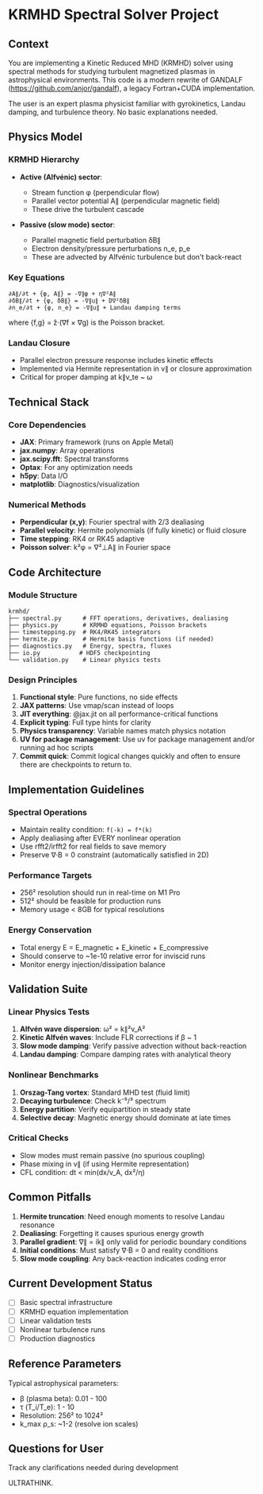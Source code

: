 # KRMHD Spectral Solver Project

## Context
You are implementing a Kinetic Reduced MHD (KRMHD) solver using spectral methods for studying turbulent magnetized plasmas in astrophysical environments. This code is a modern rewrite of GANDALF (https://github.com/anjor/gandalf), a legacy Fortran+CUDA implementation.

The user is an expert plasma physicist familiar with gyrokinetics, Landau damping, and turbulence theory. No basic explanations needed.

## Physics Model

### KRMHD Hierarchy
- **Active (Alfvénic) sector**: 
  - Stream function φ (perpendicular flow)
  - Parallel vector potential A∥ (perpendicular magnetic field)
  - These drive the turbulent cascade
  
- **Passive (slow mode) sector**:
  - Parallel magnetic field perturbation δB∥
  - Electron density/pressure perturbations n_e, p_e
  - These are advected by Alfvénic turbulence but don't back-react

### Key Equations

```
∂A∥/∂t + {φ, A∥} = -∇∥φ + η∇²A∥
∂δB∥/∂t + {φ, δB∥} = -∇∥u∥ + D∇²δB∥
∂n_e/∂t + {φ, n_e} = -∇∥u∥ + Landau damping terms
```
where {f,g} = ẑ·(∇f × ∇g) is the Poisson bracket.

### Landau Closure
- Parallel electron pressure response includes kinetic effects
- Implemented via Hermite representation in v∥ or closure approximation
- Critical for proper damping at k∥v_te ~ ω

## Technical Stack

### Core Dependencies
- **JAX**: Primary framework (runs on Apple Metal)
- **jax.numpy**: Array operations
- **jax.scipy.fft**: Spectral transforms
- **Optax**: For any optimization needs
- **h5py**: Data I/O
- **matplotlib**: Diagnostics/visualization

### Numerical Methods
- **Perpendicular (x,y)**: Fourier spectral with 2/3 dealiasing
- **Parallel velocity**: Hermite polynomials (if fully kinetic) or fluid closure
- **Time stepping**: RK4 or RK45 adaptive
- **Poisson solver**: k²φ = ∇²⊥A∥ in Fourier space

## Code Architecture

### Module Structure
```
krmhd/
├── spectral.py      # FFT operations, derivatives, dealiasing
├── physics.py       # KRMHD equations, Poisson brackets
├── timestepping.py  # RK4/RK45 integrators
├── hermite.py       # Hermite basis functions (if needed)
├── diagnostics.py   # Energy, spectra, fluxes
├── io.py           # HDF5 checkpointing
└── validation.py    # Linear physics tests
```

### Design Principles
1. **Functional style**: Pure functions, no side effects
2. **JAX patterns**: Use vmap/scan instead of loops
3. **JIT everything**: @jax.jit on all performance-critical functions
4. **Explicit typing**: Full type hints for clarity
5. **Physics transparency**: Variable names match physics notation
6. **UV for package management**: Use uv for package management and/or running ad hoc
scripts
7. **Commit quick**: Commit logical changes quickly and often to ensure there are
checkpoints to return to.

## Implementation Guidelines

### Spectral Operations
- Maintain reality condition: `f(-k) = f*(k)`
- Apply dealiasing after EVERY nonlinear operation
- Use rfft2/irfft2 for real fields to save memory
- Preserve ∇·B = 0 constraint (automatically satisfied in 2D)

### Performance Targets
- 256² resolution should run in real-time on M1 Pro
- 512² should be feasible for production runs
- Memory usage < 8GB for typical resolutions

### Energy Conservation
- Total energy E = E_magnetic + E_kinetic + E_compressive
- Should conserve to ~1e-10 relative error for inviscid runs
- Monitor energy injection/dissipation balance

## Validation Suite

### Linear Physics Tests
1. **Alfvén wave dispersion**: ω² = k∥²v_A²
2. **Kinetic Alfvén waves**: Include FLR corrections if β ~ 1
3. **Slow mode damping**: Verify passive advection without back-reaction
4. **Landau damping**: Compare damping rates with analytical theory

### Nonlinear Benchmarks
1. **Orszag-Tang vortex**: Standard MHD test (fluid limit)
2. **Decaying turbulence**: Check k⁻⁵/³ spectrum
3. **Energy partition**: Verify equipartition in steady state
4. **Selective decay**: Magnetic energy should dominate at late times

### Critical Checks
- Slow modes must remain passive (no spurious coupling)
- Phase mixing in v∥ (if using Hermite representation)
- CFL condition: dt < min(dx/v_A, dx²/η)

## Common Pitfalls

1. **Hermite truncation**: Need enough moments to resolve Landau resonance
2. **Dealiasing**: Forgetting it causes spurious energy growth
3. **Parallel gradient**: ∇∥ = ik∥ only valid for periodic boundary conditions
4. **Initial conditions**: Must satisfy ∇·B = 0 and reality conditions
5. **Slow mode coupling**: Any back-reaction indicates coding error

## Current Development Status
- [ ] Basic spectral infrastructure
- [ ] KRMHD equation implementation
- [ ] Linear validation tests
- [ ] Nonlinear turbulence runs
- [ ] Production diagnostics

## Reference Parameters
Typical astrophysical parameters:
- β (plasma beta): 0.01 - 100
- τ (T_i/T_e): 1 - 10  
- Resolution: 256² to 1024²
- k_max ρ_s: ~1-2 (resolve ion scales)

## Questions for User
Track any clarifications needed during development


ULTRATHINK.
